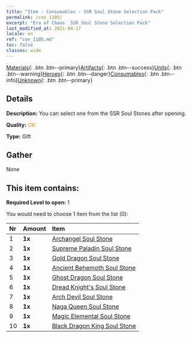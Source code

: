 ```yaml
---
title: "Item - Consumables - SSR Soul Stone Selection Pack"
permalink: /con_1105/
excerpt: "Era of Chaos  SSR Soul Stone Selection Pack"
last_modified_at: 2021-04-17
locale: en
ref: "con_1105.md"
toc: false
classes: wide
---
```

 [Materials](/Items/){: .btn .btn--primary}[Artifacts](/Items/Artifacts/){: .btn .btn--success}[Units](/Items/Units/){: .btn .btn--warning}[Heroes](/Items/Heroes/){: .btn .btn--danger}[Consumables](/Items/Consumables/){: .btn .btn--info}[Unknown](/Items/Unknown/){: .btn .btn--primary}

## Details
 **Description:** You can select one from the SSR Soul Stones after opening.

 **Quality:** <span style="color: #FF8C00">OK</span>

 **Type:** Gift

## Gather

  None

## This item contains:

 **Required Level to open:** 1

 You would need to choose 1 item from the list (0):

  | Nr | Amount |     Item    |
  |:---|:-------|:------------|
  | 1 |  **1x** | [Archangel Soul Stone](/Items/unt_288/) |  | 
  | 2 |  **1x** | [Supreme Paladin Soul Stone](/Items/unt_289/) |  | 
  | 3 |  **1x** | [Gold Dragon Soul Stone](/Items/unt_295/) |  | 
  | 4 |  **1x** | [Ancient Behemoth Soul Stone](/Items/unt_311/) |  | 
  | 5 |  **1x** | [Ghost Dragon Soul Stone](/Items/unt_303/) |  | 
  | 6 |  **1x** | [Dread Knight's Soul Stone](/Items/unt_302/) |  | 
  | 7 |  **1x** | [Arch Devil Soul Stone](/Items/unt_318/) |  | 
  | 8 |  **1x** | [Naga Queen Soul Stone](/Items/unt_325/) |  | 
  | 9 |  **1x** | [Magic Elemental Soul Stone](/Items/unt_347/) |  | 
  | 10 |  **1x** | [Black Dragon King Soul Stone](/Items/unt_334/) |  | 
